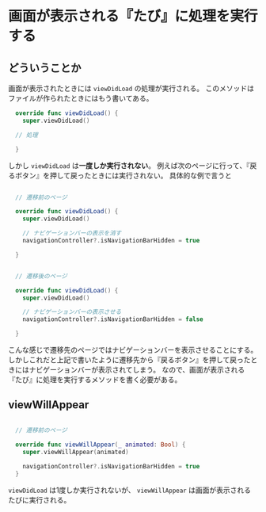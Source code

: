 # 画面が表示される『たび』に処理を実行する

## どういうことか

画面が表示されたときには `viewDidLoad` の処理が実行される。
このメソッドはファイルが作られたときにはもう書いてある。

```swift:ViewController.swift
  override func viewDidLoad() {
    super.viewDidLoad()

  // 処理

  }
```

しかし `viewDidLoad` は**一度しか実行されない**。
例えば次のページに行って、『戻るボタン』を押して戻ったときには実行されない。
具体的な例で言うと

```swift:ViewController.swift

  // 遷移前のページ

  override func viewDidLoad() {
    super.viewDidLoad()

    // ナビゲーションバーの表示を消す
    navigationController?.isNavigationBarHidden = true

  }
```

```swift:NextViewController.swift

  // 遷移後のページ

  override func viewDidLoad() {
    super.viewDidLoad()

    // ナビゲーションバーの表示させる
    navigationController?.isNavigationBarHidden = false

  }
```

こんな感じで遷移先のページではナビゲーションバーを表示させることにする。
しかしこれだと上記で書いたように遷移先から『戻るボタン』を押して戻ったときにはナビゲーションバーが表示されてしまう。
なので、画面が表示される『たび』に処理を実行するメソッドを書く必要がある。

## viewWillAppear

```swift:ViewController.swift

  // 遷移前のページ

  override func viewWillAppear(_ animated: Bool) {
    super.viewWillAppear(animated)
    
    navigationController?.isNavigationBarHidden = true
  }
```

`viewDidLoad` は1度しか実行されないが、 `viewWillAppear` は画面が表示されるたびに実行される。
